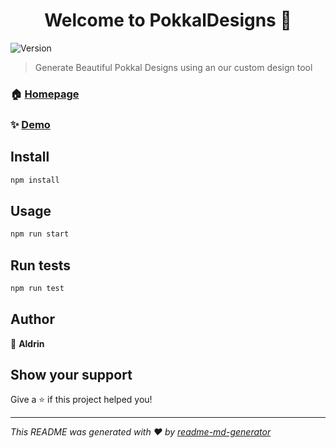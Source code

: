 <h1 align="center">Welcome to PokkalDesigns 👋</h1>
<p>
  <img alt="Version" src="https://img.shields.io/badge/version-0.0.1-blue.svg?cacheSeconds=2592000" />
</p>

> Generate Beautiful Pokkal Designs using an our custom design tool

### 🏠 [Homepage](https://pokkaldesigns.vercel.app/)

### ✨ [Demo](https://pokkaldesigns.vercel.app/)

## Install

```sh
npm install
```

## Usage

```sh
npm run start
```

## Run tests

```sh
npm run test
```

## Author

👤 **Aldrin**


## Show your support

Give a ⭐️ if this project helped you!

***
_This README was generated with ❤️ by [readme-md-generator](https://github.com/kefranabg/readme-md-generator)_